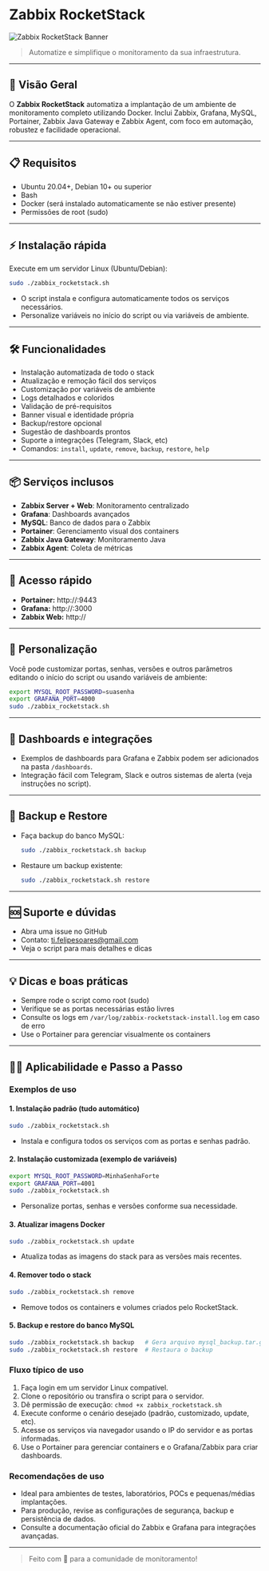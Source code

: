 # Zabbix RocketStack

![Zabbix RocketStack Banner](https://img.shields.io/badge/Zabbix-RocketStack-blueviolet?style=for-the-badge&logo=zabbix)

> Automatize e simplifique o monitoramento da sua infraestrutura.

---

## 🚀 Visão Geral
O **Zabbix RocketStack** automatiza a implantação de um ambiente de monitoramento completo utilizando Docker. Inclui Zabbix, Grafana, MySQL, Portainer, Zabbix Java Gateway e Zabbix Agent, com foco em automação, robustez e facilidade operacional.

---

## 📋 Requisitos
- Ubuntu 20.04+, Debian 10+ ou superior
- Bash
- Docker (será instalado automaticamente se não estiver presente)
- Permissões de root (sudo)

---

## ⚡ Instalação rápida
Execute em um servidor Linux (Ubuntu/Debian):
```bash
sudo ./zabbix_rocketstack.sh
```

- O script instala e configura automaticamente todos os serviços necessários.
- Personalize variáveis no início do script ou via variáveis de ambiente.

---

## 🛠️ Funcionalidades
- Instalação automatizada de todo o stack
- Atualização e remoção fácil dos serviços
- Customização por variáveis de ambiente
- Logs detalhados e coloridos
- Validação de pré-requisitos
- Banner visual e identidade própria
- Backup/restore opcional
- Sugestão de dashboards prontos
- Suporte a integrações (Telegram, Slack, etc)
- Comandos: `install`, `update`, `remove`, `backup`, `restore`, `help`

---

## 📦 Serviços inclusos
- **Zabbix Server + Web**: Monitoramento centralizado
- **Grafana**: Dashboards avançados
- **MySQL**: Banco de dados para o Zabbix
- **Portainer**: Gerenciamento visual dos containers
- **Zabbix Java Gateway**: Monitoramento Java
- **Zabbix Agent**: Coleta de métricas

---

## 🔗 Acesso rápido
- **Portainer:** http://<IP>:9443
- **Grafana:** http://<IP>:3000
- **Zabbix Web:** http://<IP>

---

## 📝 Personalização
Você pode customizar portas, senhas, versões e outros parâmetros editando o início do script ou usando variáveis de ambiente:
```bash
export MYSQL_ROOT_PASSWORD=suasenha
export GRAFANA_PORT=4000
sudo ./zabbix_rocketstack.sh
```

---

## 🧩 Dashboards e integrações
- Exemplos de dashboards para Grafana e Zabbix podem ser adicionados na pasta `/dashboards`.
- Integração fácil com Telegram, Slack e outros sistemas de alerta (veja instruções no script).

---

## 💾 Backup e Restore
- Faça backup do banco MySQL:
  ```bash
  sudo ./zabbix_rocketstack.sh backup
  ```
- Restaure um backup existente:
  ```bash
  sudo ./zabbix_rocketstack.sh restore
  ```

---

## 🆘 Suporte e dúvidas
- Abra uma issue no GitHub
- Contato: [ti.felipesoares@gmail.com](mailto:ti.felipesoares@gmail.com)
- Veja o script para mais detalhes e dicas

---

## 💡 Dicas e boas práticas
- Sempre rode o script como root (sudo)
- Verifique se as portas necessárias estão livres
- Consulte os logs em `/var/log/zabbix-rocketstack-install.log` em caso de erro
- Use o Portainer para gerenciar visualmente os containers

---

## 🧑‍💻 Aplicabilidade e Passo a Passo

### Exemplos de uso

#### 1. Instalação padrão (tudo automático)
```bash
sudo ./zabbix_rocketstack.sh
```
- Instala e configura todos os serviços com as portas e senhas padrão.

#### 2. Instalação customizada (exemplo de variáveis)
```bash
export MYSQL_ROOT_PASSWORD=MinhaSenhaForte
export GRAFANA_PORT=4001
sudo ./zabbix_rocketstack.sh
```
- Personalize portas, senhas e versões conforme sua necessidade.

#### 3. Atualizar imagens Docker
```bash
sudo ./zabbix_rocketstack.sh update
```
- Atualiza todas as imagens do stack para as versões mais recentes.

#### 4. Remover todo o stack
```bash
sudo ./zabbix_rocketstack.sh remove
```
- Remove todos os containers e volumes criados pelo RocketStack.

#### 5. Backup e restore do banco MySQL
```bash
sudo ./zabbix_rocketstack.sh backup   # Gera arquivo mysql_backup.tar.gz
sudo ./zabbix_rocketstack.sh restore  # Restaura o backup
```

### Fluxo típico de uso
1. Faça login em um servidor Linux compatível.
2. Clone o repositório ou transfira o script para o servidor.
3. Dê permissão de execução: `chmod +x zabbix_rocketstack.sh`
4. Execute conforme o cenário desejado (padrão, customizado, update, etc).
5. Acesse os serviços via navegador usando o IP do servidor e as portas informadas.
6. Use o Portainer para gerenciar containers e o Grafana/Zabbix para criar dashboards.

### Recomendações de uso
- Ideal para ambientes de testes, laboratórios, POCs e pequenas/médias implantações.
- Para produção, revise as configurações de segurança, backup e persistência de dados.
- Consulte a documentação oficial do Zabbix e Grafana para integrações avançadas.

---

> Feito com 💜 para a comunidade de monitoramento!
